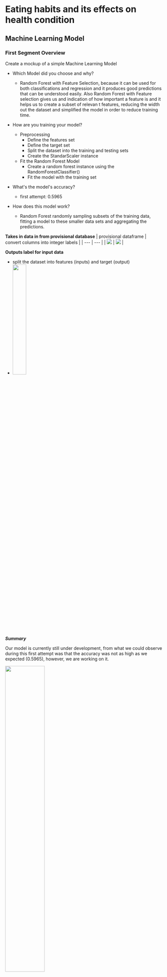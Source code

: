 # Eating habits and its effects on health condition
## Machine Learning Model

### First Segment Overview
Create a mockup of a simple Machine Learning Model

- Which Model did you choose and why?
    - Random Forest with Feature Selection, because it can be used for both classifications and regression and it produces good predictions that can be understood easily. Also Random Forest with Feature selection gives us and indication of how important a feature is and it helps us to create a subset of relevan t features, reducing the width out the dataset and simplified the model in order to reduce training time.

- How are you training your model?
    - Preprocessing
        - Define the features set
        - Define the target set
        - Split the dataset into the training and testing sets
        - Create the StandarScaler instance
    - Fit the Random Forest Model
        - Create a random forest instance using the RandomForestClassifier()
        - Fit the model with the training set

- What's the model's accuracy?
    - first attempt: 0.5965

- How does this model work?
    - Random Forest randomly sampling subsets of the training data, fitting a model to these smaller data sets and aggregating the predictions.


**Takes in data in from provisional database**
| provisional dataframe | convert columns into integer labels |
| --- | --- |
| <img src="/Resources/s1_provisionalDB-1.png"> | <img src="/Resources/s1_provisionalDB-2.png"> | 

**Outputs label for input data**
- split the dataset into features (inputs) and target (output)
- <img src="/Resources/s1-OutputLabel-inputData.png" width="30%" height="30%">

***Summary***

Our model is currently still under development, from what we could observe during this first attempt was that the accuracy was not as high as we expected (0.5965), however, we are working on it. 

<img src="/Resources/s1_modelEvaluation.png" width="50%" height="50%">

To calculate the feature importance, we are using *feature_importances_attribute* and this allows us to observe which features have the most impact on decision.

<img src="/Resources/s1_features.png" width="40%" height="40%">
    
The following image shows a comparison of the first ten output results of the prediction model against the real ones.

<img src="/Resources/s1_Labels.png" width="10%" height="10%">

As can be seen, the target is not a binary output, which is why we continue reading about decision trees and random forest in order to improve the model.

### Second Segment Overview 
Machine Learning: Random Forest with Feature Selection
- What is the model's accuracy?
    - second attempt: 0.8504
     
- If there are statistics involved, what stats are being included in analysis and why?
    - Logist regression, It is used for predicting the categorical dependent variable using a given set of independent variables 

**Connecting to AWS RDS with SQL Alchemy**
| python (aws + sqlalchemy + join) | dataframe | 
| --- | --- |
| <img src="/Resources/s2_DB-2.png"> | <img src="/Resources/s2_DB-3.png"> |

- Description of preliminary data preprocessing
    - drop missing data *df = df.dropna()*
    
- Description of preliminary feature engineering and preliminary feature selection, including their decision-making process
    - feature selection: *gender, age, family_history_with_overweight, favc, fcvc, ncp, caec, smoke, ch20, scc, faf, tue, calc, mtrans*
    - id(pk's), weight and height were eliminated, since it is intended to determine obesity levels based on eating habits and physical condition.
    
- Description of how data was split into training and testing sets
<img src="/Resources/s2_splitData.png" width="40%" height="40%">
    
- Explanation of model choice, including limitations and benefits
    - The random forest algorithm produces good predictions that can be understood easily and it provides a higher level of accuracy in predicting outcomes over the decision tree algorithm. The main limitation of random forest is that a large number of trees can make the algorithm too slow and ineffective for real-time predictions

- Model Evaluation (second attempt)
<img src="/Resources/s2_modelEvaluation.png" width="40%" height="40%">


### Four Segment Overview 
- What is the model's accuracy?
    - four attempt: 0.8560
    - feature selection based on importance weights: 0.7803

- Random Forest - Model Evaluation
<img src="/Resources/s4_modelEvaluation.png" width="40%" height="40%">

- Random Forest with Feature Selection - Model Evaluation

| *feature selection based on importance weights* | *Model Evaluation* |
| --- | --- |
| <img src="/Resources/s4_features.png"> | <img src="/Resources/s4_modelEvaluation_FS.png"> 

